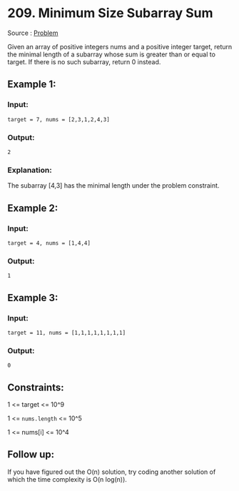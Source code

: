 # 209. Minimum Size Subarray Sum

Source : [Problem](https://leetcode.com/problems/minimum-size-subarray-sum)

Given an array of positive integers nums and a positive integer target, return the minimal length of a
subarray
whose sum is greater than or equal to target. If there is no such subarray, return 0 instead.

## Example 1:

### Input:

    target = 7, nums = [2,3,1,2,4,3]

### Output:

    2

### Explanation:

The subarray [4,3] has the minimal length under the problem constraint.

## Example 2:

### Input:

    target = 4, nums = [1,4,4]

### Output:

    1

## Example 3:

### Input:

    target = 11, nums = [1,1,1,1,1,1,1,1]

### Output:

    0

## Constraints:

1 <= target <= 10^9

1 <= `nums.length` <= 10^5

1 <= nums[i] <= 10^4

## Follow up:

If you have figured out the O(n) solution, try coding another solution of which the time complexity is O(n log(n)).
